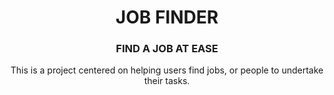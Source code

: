 <h1 align="center">
JOB FINDER
<h3 align="center">
	FIND A JOB AT EASE
</h3>

<p align="center">
	This is a project centered on helping users find jobs, or people to undertake their tasks.
</p>


